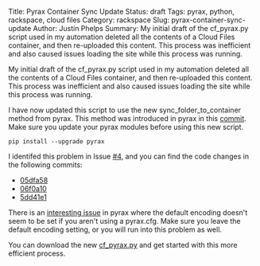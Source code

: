 Title: Pyrax Container Sync Update
Status: draft
Tags: pyrax, python, rackspace, cloud files
Category: rackspace
Slug: pyrax-container-sync-update
Author: Justin Phelps
Summary: My initial draft of the cf_pyrax.py script used in my automation deleted all the contents of a Cloud Files container, and then re-uploaded this content. This process was inefficient and also caused issues loading the site while this process was running.

My initial draft of the cf_pyrax.py script used in my automation deleted all the contents of a Cloud Files container, and then re-uploaded this content. This process was inefficient and also caused issues loading the site while this process was running.

I have now updated this script to use the new sync_folder_to_container method from pyrax. This method was introduced in pyrax in this [commit](https://github.com/rackspace/pyrax/commit/135657260a9545a2d5f48e673a182b18aebcbdc4). Make sure you update your pyrax modules before using this new script.

```
pip install --upgrade pyrax
```

I identifed this problem in Issue [#4](https://github.com/Linuturk/www.onitato.com/issues/4), and you can find the code changes in the following commits:
 * [05dfa58](https://github.com/Linuturk/www.onitato.com/commit/05dfa581c16b82a7d6cf2dccb0646d1927d3786a)
 * [06f0a10](https://github.com/Linuturk/www.onitato.com/commit/06f0a101e438a06698e3c9bfeead8791fdc75724)
 * [5dd41e1](https://github.com/Linuturk/www.onitato.com/commit/5dd41e1003a43db4ec6c0d6b651c55e227c58f4e)

There is an [interesting issue](https://github.com/rackspace/pyrax/issues/14) in pyrax where the default encoding doesn't seem to be set if you aren't using a pyrax.cfg. Make sure you leave the default encoding setting, or you will run into this problem as well.

You can download the new [cf_pyrax.py](https://github.com/Linuturk/www.onitato.com/blob/master/cf_pyrax.py) and get started with this more efficient process.
